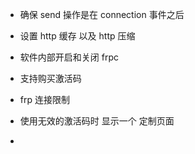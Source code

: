 - 确保 send 操作是在 connection 事件之后
- 设置 http 缓存 以及 http 压缩
- 软件内部开启和关闭 frpc
- 支持购买激活码

- frp 连接限制
- 使用无效的激活码时 显示一个 定制页面
-
